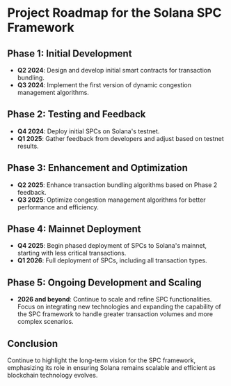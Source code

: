 # Project Roadmap for the Solana SPC Framework

## Phase 1: Initial Development
- **Q2 2024**: Design and develop initial smart contracts for transaction bundling.
- **Q3 2024**: Implement the first version of dynamic congestion management algorithms.

## Phase 2: Testing and Feedback
- **Q4 2024**: Deploy initial SPCs on Solana's testnet.
- **Q1 2025**: Gather feedback from developers and adjust based on testnet results.

## Phase 3: Enhancement and Optimization
- **Q2 2025**: Enhance transaction bundling algorithms based on Phase 2 feedback.
- **Q3 2025**: Optimize congestion management algorithms for better performance and efficiency.

## Phase 4: Mainnet Deployment
- **Q4 2025**: Begin phased deployment of SPCs to Solana's mainnet, starting with less critical transactions.
- **Q1 2026**: Full deployment of SPCs, including all transaction types.

## Phase 5: Ongoing Development and Scaling
- **2026 and beyond**: Continue to scale and refine SPC functionalities. Focus on integrating new technologies and expanding the capability of the SPC framework to handle greater transaction volumes and more complex scenarios.

## Conclusion
Continue to highlight the long-term vision for the SPC framework, emphasizing its role in ensuring Solana remains scalable and efficient as blockchain technology evolves.
